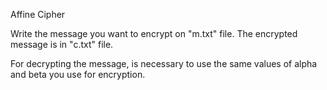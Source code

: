 Affine Cipher

Write the message you want to encrypt on "m.txt" file.
The encrypted message is in "c.txt" file.

For decrypting the message, is necessary to use the same values of alpha and beta you use for encryption.
